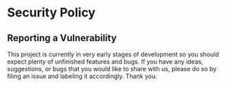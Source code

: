 # Security Policy

## Reporting a Vulnerability

This project is currently in very early stages of development so you should expect plenty of unfinished features and bugs. If you have any ideas, suggestions, or bugs 
that you would like to share with us, please do so by filing an issue and labeling it accordingly. Thank you.
